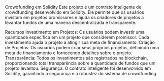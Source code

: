 Crowdfunding em Solidity
Este projeto é um contrato inteligente de crowdfunding desenvolvido em Solidity. Ele permite que os usuários invistam em projetos promissores e ajuda os criadores de projetos a levantar fundos de uma maneira descentralizada e transparente.

Recursos
Investimento em Projetos: Os usuários podem investir uma quantidade específica em um projeto que considerem promissor. Cada investimento ajuda o projeto a atingir sua meta de financiamento.
Criação de Projetos: Os usuários podem criar seus próprios projetos, definindo uma meta de financiamento e fornecendo detalhes sobre o projeto.
Transparência: Todos os investimentos são registrados na blockchain, proporcionando total transparência sobre a quantidade de fundos que um projeto levantou.
Segurança: O contrato inteligente foi desenvolvido em Solidity, garantindo a segurança e a robustez do sistema de crowdfunding.
